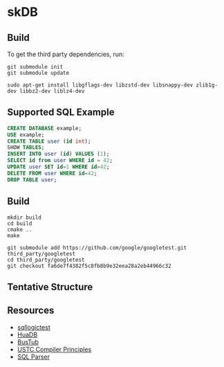# skDB


## Build 

To get the third party dependencies, run:

```shell
git submodule init
git submodule update
```

```shell
sudo apt-get install libgflags-dev libzstd-dev libsnappy-dev zlib1g-dev libbz2-dev liblz4-dev
```

## Supported SQL Example

```sql
CREATE DATABASE example;
USE example;
CREATE TABLE user (id int);
SHOW TABLES;
INSERT INTO user (id) VALUES (1);
SELECT id from user WHERE id = 42;
UPDATE user SET id=1 WHERE id=42;
DELETE FROM user WHERE id=42;
DROP TABLE user;
```

## Build

```shell
mkdir build
cd build
cmake ..
make
```

```shell
git submodule add https://github.com/google/googletest.git third_party/googletest
cd third_party/googletest
git checkout fa6de7f4382f5c8fb8b9e32eea28a2eb44966c32

```

## Tentative Structure

## Resources

+ [sqllogictest](https://www.sqlite.org/sqllogictest/doc/trunk/about.wiki)
+ [HuaDB](https://thu-db.github.io/huadb-doc/)
+ [BusTub](https://15445.courses.cs.cmu.edu/fall2022/schedule.html)
+ [USTC Compiler Principles](https://ustc-compiler-principles.github.io)
+ [SQL Parser](https://github.com/hyrise/sql-parser)